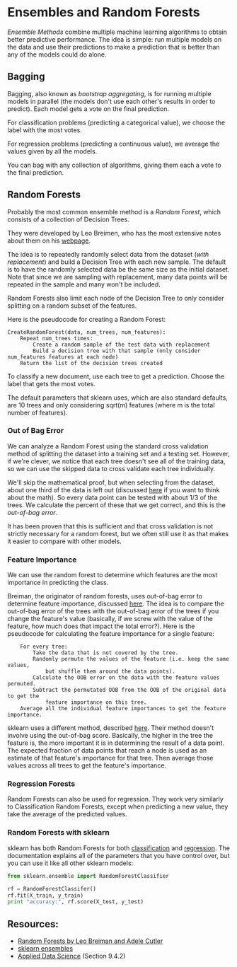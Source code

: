 # Ensembles and Random Forests

*Ensemble Methods* combine multiple machine learning algorithms to obtain better predictive performance. The idea is simple: run multiple models on the data and use their predictions to make a prediction that is better than any of the models could do alone.


## Bagging

Bagging, also known as *bootstrap aggregating*, is for running multiple models in parallel (the models don't use each other's results in order to predict). Each model gets a vote on the final prediction.

For classification problems (predicting a categorical value), we choose the label with the most votes.

For regression problems (predicting a continuous value), we average the values given by all the models.

You can bag with any collection of algorithms, giving them each a vote to the final prediction.


## Random Forests

Probably the most common ensemble method is a *Random Forest*, which consists of a collection of Decision Trees.

They were developed by Leo Breimen, who has the most extensive notes about them on his [webpage](http://www.stat.berkeley.edu/~breiman/RandomForests/cc_home.htm).

The idea is to repeatedly randomly select data from the dataset (*with replacement*) and build a Decision Tree with each new sample. The default is to have the randomly selected data be the same size as the initial dataset. Note that since we are sampling with replacement, many data points will be repeated in the sample and many won't be included.

Random Forests also limit each node of the Decision Tree to only consider splitting on a random subset of the features.

Here is the pseudocode for creating a Random Forest:

    CreateRandomForest(data, num_trees, num_features):
        Repeat num_trees times:
            Create a random sample of the test data with replacement
            Build a decision tree with that sample (only consider num_features features at each node)
        Return the list of the decision trees created

To classify a new document, use each tree to get a prediction. Choose the label that gets the most votes.

The default parameters that sklearn uses, which are also standard defaults, are 10 trees and only considering sqrt(m) features (where m is the total number of features).


### Out of Bag Error

We can analyze a Random Forest using the standard cross validation method of splitting the dataset into a training set and a testing set. However, if we're clever, we notice that each tree doesn't see all of the training data, so we can use the skipped data to cross validate each tree individually.

We'll skip the mathematical proof, but when selecting from the dataset, about one third of the data is left out (discussed [here](http://math.stackexchange.com/questions/203491/expected-coverage-after-sampling-with-replacement-k-times) if you want to think about the math). So every data point can be tested with about 1/3 of the trees. We calculate the percent of these that we get correct, and this is the *out-of-bag error*.

It has been proven that this is sufficient and that cross validation is not strictly necessary for a random forest, but we often still use it as that makes it easier to compare with other models.


### Feature Importance

We can use the random forest to determine which features are the most importance in predicting the class.

Breiman, the originator of random forests, uses out-of-bag error to determine feature importance, discussed [here](http://www.stat.berkeley.edu/~breiman/RandomForests/cc_home.htm#varimp). The idea is to compare the out-of-bag error of the trees with the out-of-bag error of the trees if you change the feature's value (basically, if we screw with the value of the feature, how much does that impact the total error?). Here is the pseudocode for calculating the feature importance for a single feature:

        For every tree:
            Take the data that is not covered by the tree.
            Randomly permute the values of the feature (i.e. keep the same values,
                but shuffle them around the data points).
            Calculate the OOB error on the data with the feature values permuted.
            Subtract the permutated OOB from the OOB of the original data to get the
                feature importance on this tree.
        Average all the individual feature importances to get the feature importance.

sklearn uses a different method, described [here](http://scikit-learn.org/stable/modules/ensemble.html#feature-importance-evaluation). Their method doesn't involve using the out-of-bag score. Basically, the higher in the tree the feature is, the more important it is in determining the result of a data point. The expected fraction of data points that reach a node is used as an estimate of that feature's importance for that tree. Then average those values across all trees to get the feature's importance.


### Regression Forests

Random Forests can also be used for regression. They work very similarly to Classification Random Forests, except when predicting a new value, they take the average of the predicted values.


### Random Forests with sklearn

sklearn has both Random Forests for both [classification](http://scikit-learn.org/stable/modules/generated/sklearn.ensemble.RandomForestClassifier.html) and [regression](http://scikit-learn.org/stable/modules/generated/sklearn.ensemble.RandomForestRegressor.html). The documentation explains all of the parameters that you have control over, but you can use it like all other sklearn models:

```python
from sklearn.ensemble import RandomForestClassifier

rf = RandomForestClassifer()
rf.fit(X_train, y_train)
print "accuracy:", rf.score(X_test, y_test)
```

## Resources:

* [Random Forests by Leo Breiman and Adele Cutler](http://www.stat.berkeley.edu/~breiman/RandomForests/cc_home.htm)
* [sklearn ensembles](http://scikit-learn.org/stable/modules/ensemble.html)
* [Applied Data Science](http://columbia-applied-data-science.github.io/appdatasci.pdf) (Section 9.4.2)

